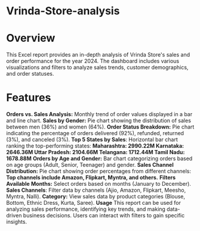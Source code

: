 # Vrinda-Store-analysis

# Overview
This Excel report provides an in-depth analysis of Vrinda Store's sales and order performance for the year 2024. The dashboard includes various visualizations and filters to analyze sales trends, customer demographics, and order statuses.

# Features
**Orders vs. Sales Analysis:**  Monthly trend of order values displayed in a bar and line chart.
**Sales by Gender:** Pie chart showing the distribution of sales between men (36%) and women (64%).
**Order Status Breakdown:** Pie chart indicating the percentage of orders delivered (92%), refunded, returned (3%), and canceled (3%).
**Top 5 States by Sales**: Horizontal bar chart ranking the top-performing states:
**Maharashtra: 2990.22M
Karnataka: 2646.36M
Uttar Pradesh: 2104.66M
Telangana: 1712.44M
Tamil Nadu: 1678.88M**
**Orders by Age and Gender:** Bar chart categorizing orders based on age groups (Adult, Senior, Teenager) and gender.
**Sales Channel Distribution:** Pie chart showing order percentages from different channels:
**Top channels include Amazon, Flipkart, Myntra, and others.**
**Filters Available**
**Months:** Select orders based on months (January to December).
**Sales Channels**: Filter data by channels (Ajio, Amazon, Flipkart, Meesho, Myntra, Nalli).
**Category:** View sales data by product categories (Blouse, Bottom, Ethnic Dress, Kurta, Saree).
**Usage**
This report can be used for analyzing sales performance, identifying key trends, and making data-driven business decisions.
Users can interact with filters to gain specific insights.
